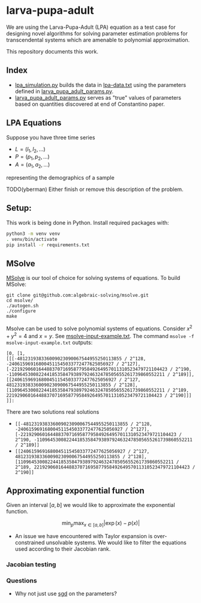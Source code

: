 # larva-pupa-adult

We are using the Larva-Pupa-Adult (LPA) equation as a test case for designing
novel algorithms for solving parameter estimation problems for transcendental
systems which are amenable to polynomial approximation.

This repository documents this work.

## Index

* [lpa_simulation.py](/lpa_simulation.py) builds the data in
  [lpa-data.txt](/lpa-data.txt) using the parameters defined in
  [larva_pupa_adult_params.py](/larva_pupa_adult_params.py).
* [larva_pupa_adult_params.py](/larva_pupa_adult_params.py) serves as "true" values of parameters based on quantities discovered at end of Constantino paper.

## LPA Equations

Suppose you have three time series

* $`L = (l_1, l_2, \ldots)`$
* $`P = (p_1, p_2, \ldots)`$
* $`A = (a_1, a_2, \ldots)`$

representing the demographics of a sample

TODO(yberman) Either finish or remove this description of the problem.

## Setup:

This work is being done in Python. Install required packages with:

```bash
python3 -m venv venv
. venv/bin/activate
pip install -r requirements.txt
```

## MSolve

[MSolve](https://msolve.lip6.fr/) is our tool of choice for solving systems of equations. To build MSolve:

```
git clone git@github.com:algebraic-solving/msolve.git
cd msolve/
./autogen.sh 
./configure 
make 
```

Msolve can be used to solve polynomial systems of equations. Consider $`x^2 + y^2 = 4`$ and $`x = y`$. See [msolve-input-example.txt](./msolve-input-example.txt). The command `msolve -f msolve-input-example.txt` outputs:

```
[0, [1,
[[[-481231938336009023090067544955250113855 / 2^128, -240615969168004511545033772477625056927 / 2^127], [-2219290601644883707169587795849264957011310523479721104423 / 2^190, -1109645300822441853584793897924632478505655261739860552211 / 2^189]], [[240615969168004511545033772477625056927 / 2^127, 481231938336009023090067544955250113855 / 2^128], [1109645300822441853584793897924632478505655261739860552211 / 2^189, 2219290601644883707169587795849264957011310523479721104423 / 2^190]]]
]]:
```

There are two solutions real solutions

* `[[-481231938336009023090067544955250113855 / 2^128, -240615969168004511545033772477625056927 / 2^127], [-2219290601644883707169587795849264957011310523479721104423 / 2^190, -1109645300822441853584793897924632478505655261739860552211 / 2^189]]`
* `[[240615969168004511545033772477625056927 / 2^127, 481231938336009023090067544955250113855 / 2^128], [1109645300822441853584793897924632478505655261739860552211 / 2^189, 2219290601644883707169587795849264957011310523479721104423 / 2^190]]`


## Approximating exponential function


Given an interval $[a, b]$ we would like to approximate the exponential function. 

$$\min_{p} \max_{x \in [a, b]} |\exp(x) - p(x)|$$

* An issue we have encountered with Taylor expansion is over-constrained unsolvable systems. We would
like to filter the equations used according to their Jacobian rank.

### Jacobian testing

### Questions

* Why not just use [sgd](https://scikit-learn.org/stable/modules/sgd.html) on the parameters?
